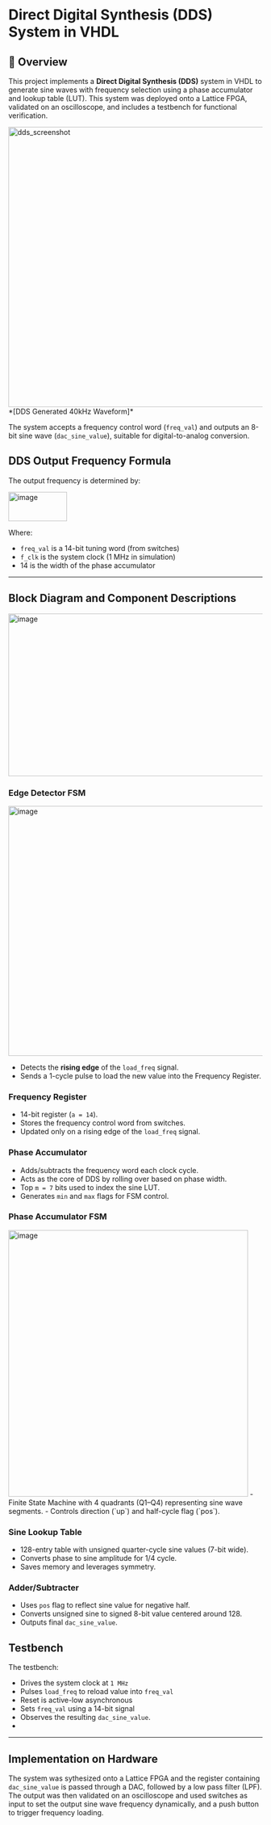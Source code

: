 # Direct Digital Synthesis (DDS) System in VHDL

## 📜 Overview

This project implements a **Direct Digital Synthesis (DDS)** system in VHDL to generate sine waves with frequency selection using a phase accumulator and lookup table (LUT). This system was deployed onto a Lattice FPGA, validated on an oscilloscope, and includes a testbench for functional verification.

<img width="1697" height="555" alt="dds_screenshot" src="https://github.com/user-attachments/assets/6137a98d-f530-480c-b986-f862b4504a91" />
*[DDS Generated 40kHz Waveform]*

The system accepts a frequency control word (`freq_val`) and outputs an 8-bit sine wave (`dac_sine_value`), suitable for digital-to-analog conversion.

## DDS Output Frequency Formula

The output frequency is determined by:

<img width="116" height="58" alt="image" src="https://github.com/user-attachments/assets/d3d75ea5-4c0d-4cf0-97ca-358f539fbbae" />

Where:
- `freq_val` is a 14-bit tuning word (from switches)
- `f_clk` is the system clock (1 MHz in simulation)
- 14 is the width of the phase accumulator

---

## Block Diagram and Component Descriptions
<img width="1321" height="322" alt="image" src="https://github.com/user-attachments/assets/c13d77af-681f-490f-bb23-1e6ed7cd60c9" />

### Edge Detector FSM
<img width="522" height="495" alt="image" src="https://github.com/user-attachments/assets/4ad92a71-9e69-4077-9716-d85cce1f8dfb" />

- Detects the **rising edge** of the `load_freq` signal.
- Sends a 1-cycle pulse to load the new value into the Frequency Register.

### Frequency Register
- 14-bit register (`a = 14`).
- Stores the frequency control word from switches.
- Updated only on a rising edge of the `load_freq` signal.

### Phase Accumulator
- Adds/subtracts the frequency word each clock cycle.
- Acts as the core of DDS by rolling over based on phase width.
- Top `m = 7` bits used to index the sine LUT.
- Generates `min` and `max` flags for FSM control.

### Phase Accumulator FSM
<img width="475" height="528" alt="image" src="https://github.com/user-attachments/assets/15745515-ff31-4816-b4f6-4a295853ad5b" />
- Finite State Machine with 4 quadrants (Q1–Q4) representing sine wave segments.
- Controls direction (`up`) and half-cycle flag (`pos`).

### Sine Lookup Table
- 128-entry table with unsigned quarter-cycle sine values (7-bit wide).
- Converts phase to sine amplitude for 1/4 cycle.
- Saves memory and leverages symmetry.

### Adder/Subtracter
- Uses `pos` flag to reflect sine value for negative half.
- Converts unsigned sine to signed 8-bit value centered around 128.
- Outputs final `dac_sine_value`.

## Testbench
The testbench:
- Drives the system clock at `1 MHz`
- Pulses `load_freq` to reload value into `freq_val`
- Reset is active-low asynchronous
- Sets `freq_val` using a 14-bit signal 
- Observes the resulting `dac_sine_value`.
- 
---
## Implementation on Hardware
The system was sythesized onto a Lattice FPGA and the register containing `dac_sine_value` is passed through a DAC, followed by a low pass filter (LPF). The output was then validated on an oscilloscope and used switches as input to set the output sine wave frequency dynamically, and a push button to trigger frequency loading.
